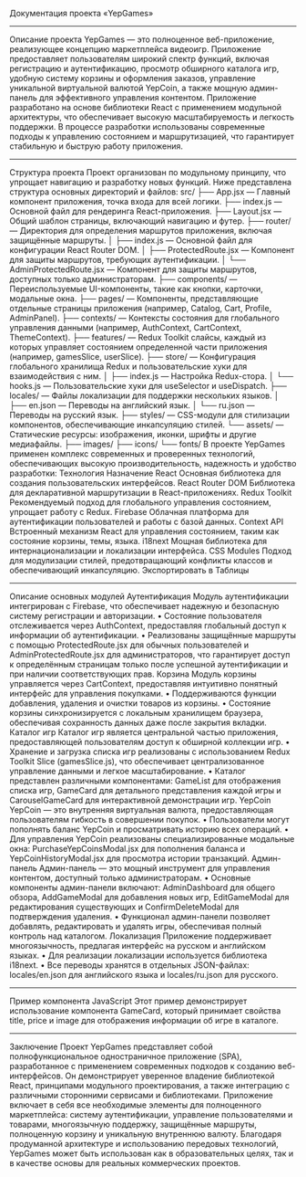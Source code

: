 Документация проекта «YepGames»
________________________________________
Описание проекта
YepGames — это полноценное веб-приложение, реализующее концепцию маркетплейса видеоигр. Приложение предоставляет пользователям широкий спектр функций, включая регистрацию и аутентификацию, просмотр обширного каталога игр, удобную систему корзины и оформления заказов, управление уникальной виртуальной валютой YepCoin, а также мощную админ-панель для эффективного управления контентом.
Приложение разработано на основе библиотеки React с применением модульной архитектуры, что обеспечивает высокую масштабируемость и легкость поддержки. В процессе разработки использованы современные подходы к управлению состоянием и маршрутизацией, что гарантирует стабильную и быструю работу приложения.
________________________________________
Структура проекта
Проект организован по модульному принципу, что упрощает навигацию и разработку новых функций. Ниже представлена структура основных директорий и файлов:
src/
├── App.jsx                  — Главный компонент приложения, точка входа для всей логики.
├── index.js                — Основной файл для рендеринга React-приложения.
├── Layout.jsx              — Общий шаблон страницы, включающий навигацию и футер.
├── router/                 — Директория для определения маршрутов приложения, включая защищённые маршруты.
│   ├── index.js            — Основной файл для конфигурации React Router DOM.
│   ├── ProtectedRoute.jsx  — Компонент для защиты маршрутов, требующих аутентификации.
│   └── AdminProtectedRoute.jsx — Компонент для защиты маршрутов, доступных только администраторам.
├── components/             — Переиспользуемые UI-компоненты, такие как кнопки, карточки, модальные окна.
├── pages/                  — Компоненты, представляющие отдельные страницы приложения (например, Catalog, Cart, Profile, AdminPanel).
├── contexts/               — Контексты состояния для глобального управления данными (например, AuthContext, CartContext, ThemeContext).
├── features/               — Redux Toolkit слайсы, каждый из которых управляет состоянием определенной части приложения (например, gamesSlice, userSlice).
├── store/                  — Конфигурация глобального хранилища Redux и пользовательские хуки для взаимодействия с ним.
│   ├── index.js            — Настройка Redux-стора.
│   └── hooks.js            — Пользовательские хуки для useSelector и useDispatch.
├── locales/                — Файлы локализации для поддержки нескольких языков.
│   ├── en.json             — Переводы на английский язык.
│   └── ru.json             — Переводы на русский язык.
├── styles/                 — CSS-модули для стилизации компонентов, обеспечивающие инкапсуляцию стилей.
└── assets/                 — Статические ресурсы: изображения, иконки, шрифты и другие медиафайлы.
    ├── images/
    ├── icons/
    └── fonts/
В проекте YepGames применен комплекс современных и проверенных технологий, обеспечивающих высокую производительность, надежность и удобство разработки:
Технология	Назначение
React	Основная библиотека для создания пользовательских интерфейсов.
React Router DOM	Библиотека для декларативной маршрутизации в React-приложениях.
Redux Toolkit	Рекомендуемый подход для глобального управления состоянием, упрощает работу с Redux.
Firebase	Облачная платформа для аутентификации пользователей и работы с базой данных.
Context API	Встроенный механизм React для управления состоянием, таким как состояние корзины, темы, языка.
i18next	Мощная библиотека для интернационализации и локализации интерфейса.
CSS Modules	Подход для модулизации стилей, предотвращающий конфликты классов и обеспечивающий инкапсуляцию.
Экспортировать в Таблицы
________________________________________
Описание основных модулей
Аутентификация
Модуль аутентификации интегрирован с Firebase, что обеспечивает надежную и безопасную систему регистрации и авторизации.
•	Состояние пользователя отслеживается через AuthContext, предоставляя глобальный доступ к информации об аутентификации.
•	Реализованы защищённые маршруты с помощью ProtectedRoute.jsx для обычных пользователей и AdminProtectedRoute.jsx для администраторов, что гарантирует доступ к определённым страницам только после успешной аутентификации и при наличии соответствующих прав.
Корзина
Модуль корзины управляется через CartContext, предоставляя интуитивно понятный интерфейс для управления покупками.
•	Поддерживаются функции добавления, удаления и очистки товаров из корзины.
•	Состояние корзины синхронизируется с локальным хранилищем браузера, обеспечивая сохранность данных даже после закрытия вкладки.
Каталог игр
Каталог игр является центральной частью приложения, предоставляющей пользователям доступ к обширной коллекции игр.
•	Хранение и загрузка списка игр реализованы с использованием Redux Toolkit Slice (gamesSlice.js), что обеспечивает централизованное управление данными и легкое масштабирование.
•	Каталог представлен различными компонентами: GameList для отображения списка игр, GameCard для детального представления каждой игры и CarouselGameCard для интерактивной демонстрации игр.
YepCoin
YepCoin — это внутренняя виртуальная валюта, предоставляющая пользователям гибкость в совершении покупок.
•	Пользователи могут пополнять баланс YepCoin и просматривать историю всех операций.
•	Для управления YepCoin реализованы специализированные модальные окна: PurchaseYepCoinsModal.jsx для пополнения баланса и YepCoinHistoryModal.jsx для просмотра истории транзакций.
Админ-панель
Админ-панель — это мощный инструмент для управления контентом, доступный только администраторам.
•	Основные компоненты админ-панели включают: AdminDashboard для общего обзора, AddGameModal для добавления новых игр, EditGameModal для редактирования существующих и ConfirmDeleteModal для подтверждения удаления.
•	Функционал админ-панели позволяет добавлять, редактировать и удалять игры, обеспечивая полный контроль над каталогом.
Локализация
Приложение поддерживает многоязычность, предлагая интерфейс на русском и английском языках.
•	Для реализации локализации используется библиотека i18next.
•	Все переводы хранятся в отдельных JSON-файлах: locales/en.json для английского языка и locales/ru.json для русского.
________________________________________
Пример компонента
JavaScript
<GameCard 
  title="Cyberpunk 2077" 
  price={5999} 
  image="/assets/images/cyberpunk.jpg" 
/>
Этот пример демонстрирует использование компонента GameCard, который принимает свойства title, price и image для отображения информации об игре в каталоге.
________________________________________
Заключение
Проект YepGames представляет собой полнофункциональное одностраничное приложение (SPA), разработанное с применением современных подходов к созданию веб-интерфейсов. Он демонстрирует уверенное владение библиотекой React, принципами модульного проектирования, а также интеграцию с различными сторонними сервисами и библиотеками.
Приложение включает в себя все необходимые элементы для полноценного маркетплейса: систему аутентификации, управление пользователями и товарами, многоязычную поддержку, защищённые маршруты, полноценную корзину и уникальную внутреннюю валюту. Благодаря продуманной архитектуре и использованию передовых технологий, YepGames может быть использован как в образовательных целях, так и в качестве основы для реальных коммерческих проектов.

